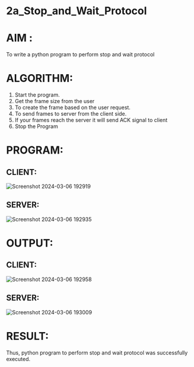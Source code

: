 # 2a_Stop_and_Wait_Protocol
# AIM :
To write a python program to perform stop and wait protocol
# ALGORITHM:
1. Start the program.
2. Get the frame size from the user
3. To create the frame based on the user request.
4. To send frames to server from the client side.
5. If your frames reach the server it will send ACK signal to client
6. Stop the Program
# PROGRAM:
## CLIENT:
![Screenshot 2024-03-06 192919](https://github.com/tharunkumaran2006/2a_Stop_and_Wait_Protocol/assets/151625188/d4c76cb5-4ca3-4fab-890e-d5fbca3ef3f6)

## SERVER:
![Screenshot 2024-03-06 192935](https://github.com/tharunkumaran2006/2a_Stop_and_Wait_Protocol/assets/151625188/059984a0-f157-4e61-9898-604b0e835db8)

# OUTPUT:
## CLIENT:
![Screenshot 2024-03-06 192958](https://github.com/tharunkumaran2006/2a_Stop_and_Wait_Protocol/assets/151625188/5456e61a-a0ef-49ca-9300-be2a71a36b1c)

## SERVER:
![Screenshot 2024-03-06 193009](https://github.com/tharunkumaran2006/2a_Stop_and_Wait_Protocol/assets/151625188/232d5d0a-0e26-4629-be6c-4e068ee3ebe4)

# RESULT:
Thus, python program to perform stop and wait protocol was successfully executed.
